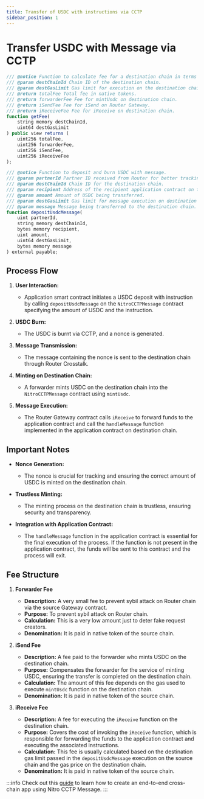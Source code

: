 ```yaml
---
title: Transfer of USDC with instructions via CCTP
sidebar_position: 1
---
```


# Transfer USDC with Message via CCTP

```javascript
/// @notice Function to calculate fee for a destination chain in terms of source native tokens.
/// @param destChainId Chain ID of the destination chain.
/// @param destGasLimit Gas limit for execution on the destination chain.
/// @return totalFee Total fee in native tokens.
/// @return forwarderFee Fee for mintUsdc on destination chain.
/// @return iSendFee Fee for iSend on Router Gateway.
/// @return iReceiveFee Fee for iReceive on destination chain.
function getFee(
    string memory destChainId,
    uint64 destGasLimit
) public view returns (
    uint256 totalFee,
    uint256 forwarderFee,
    uint256 iSendFee,
    uint256 iReceiveFee
);

/// @notice Function to deposit and burn USDC with message.
/// @param partnerId Partner ID received from Router for better tracking of transactions.
/// @param destChainId Chain ID for the destination chain.
/// @param recipient Address of the recipient application contract on the destination chain.
/// @param amount Amount of USDC being transferred.
/// @param destGasLimit Gas limit for message execution on destination chain.
/// @param message Message being transferred to the destination chain.
function depositUsdcMessage(
    uint partnerId,
    string memory destChainId,
    bytes memory recipient,
    uint amount,
    uint64 destGasLimit,
    bytes memory message
) external payable;
```

## Process Flow

1. **User Interaction:**

   - Application smart contract initiates a USDC deposit with instruction by calling `depositUsdcMessage` on the `NitroCCTPMessage` contract specifying the amount of USDC and the instruction.

2. **USDC Burn:**

   - The USDC is burnt via CCTP, and a nonce is generated.

3. **Message Transmission:**

   - The message containing the nonce is sent to the destination chain through Router Crosstalk.

4. **Minting on Destination Chain:**

   - A forwarder mints USDC on the destination chain into the `NitroCCTPMessage` contract using `mintUsdc`.

5. **Message Execution:**
   - The Router Gateway contract calls `iReceive` to forward funds to the application contract and call the `handleMessage` function implemented in the application contract on destination chain.

## Important Notes

- **Nonce Generation:**
  - The nonce is crucial for tracking and ensuring the correct amount of USDC is minted on the destination chain.
- **Trustless Minting:**

  - The minting process on the destination chain is trustless, ensuring security and transparency.

- **Integration with Application Contract:**
  - The `handleMessage` function in the application contract is essential for the final execution of the process. If the function is not present in the application contract, the funds will be sent to this contract and the process will exit.

## Fee Structure

1. **Forwarder Fee**

   - **Description:** A very small fee to prevent sybil attack on Router chain via the source Gateway contract.
   - **Purpose:** To prevent sybil attack on Router chain.
   - **Calculation:** This is a very low amount just to deter fake request creators.
   - **Denomination:** It is paid in native token of the source chain.

2. **iSend Fee**

   - **Description:** A fee paid to the forwarder who mints USDC on the destination chain.
   - **Purpose:** Compensates the forwarder for the service of minting USDC, ensuring the transfer is completed on the destination chain.
   - **Calculation:** The amount of this fee depends on the gas used to execute `mintUsdc` function on the destination chain.
   - **Denomination:** It is paid in native token of the source chain.

3. **iReceive Fee**
   - **Description:** A fee for executing the `iReceive` function on the destination chain.
   - **Purpose:** Covers the cost of invoking the `iReceive` function, which is responsible for forwarding the funds to the application contract and executing the associated instructions.
   - **Calculation:** This fee is usually calculated based on the destination gas limit passed in the `depositUsdcMessage` execution on the source chain and the gas price on the destination chain.
   - **Denomination:** It is paid in native token of the source chain.

:::info
Check out this [guide](../guides/usdc-instruction.md) to learn how to create an end-to-end cross-chain app using Nitro CCTP Message.
:::
